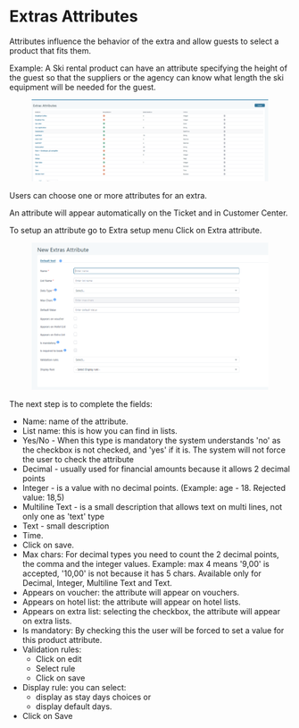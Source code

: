 # Extras Attributes

Attributes influence the behavior of the extra and allow guests to select a product that fits them.

Example: A Ski rental product can have an attribute specifying the height of the guest so that the suppliers or the agency can know what length the ski equipment will be needed for the guest.

<figure><img src=".gitbook/assets/image (21).png" alt=""><figcaption></figcaption></figure>

Users can choose one or more attributes for an extra.&#x20;

An attribute will appear automatically on the Ticket and in Customer Center.&#x20;

To setup an attribute go to Extra setup menu Click on Extra attribute.

<figure><img src=".gitbook/assets/image (23).png" alt=""><figcaption></figcaption></figure>

The next step is to complete the fields:&#x20;

* Name: name of the attribute.&#x20;
* List name: this is how you can find in lists.&#x20;
* Yes/No - When this type is mandatory the system understands 'no' as the checkbox is not checked, and 'yes' if it is. The system will not force the user to check the attribute&#x20;
* Decimal - usually used for financial amounts because it allows 2 decimal points&#x20;
* Integer - is a value with no decimal points. (Example: age - 18. Rejected value: 18,5)&#x20;
* Multiline Text - is a small description that allows text on multi lines, not only one as 'text' type&#x20;
* Text - small description&#x20;
* Time.&#x20;
* Click on save.
* Max chars: For decimal types you need to count the 2 decimal points, the comma and the integer values. Example: max 4 means '9,00' is accepted, '10,00' is not because it has 5 chars. Available only for Decimal, Integer, Multiline Text and Text.&#x20;
* Appears on voucher: the attribute will appear on vouchers.&#x20;
* Appears on hotel list: the attribute will appear on hotel lists.&#x20;
* Appears on extra list: selecting the checkbox, the attribute will appear on extra lists.&#x20;
* Is mandatory: By checking this the user will be forced to set a value for this product attribute.&#x20;
* Validation rules:&#x20;
  * Click on edit&#x20;
  * Select rule&#x20;
  * Click on save&#x20;
* Display rule: you can select:&#x20;
  * display as stay days choices or&#x20;
  * display default days.&#x20;
* Click on Save
